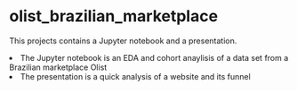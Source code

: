 # olist_brazilian_marketplace
This projects contains a Jupyter notebook and a presentation.

<li>The Jupyter notebook is an EDA and cohort anaylisis of a data set from a Brazilian marketplace Olist</li>
<li>The presentation is a quick analysis of a website and its funnel</li>
